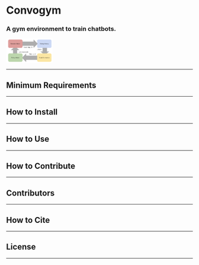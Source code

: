 # Convogym

### A gym environment to train chatbots. 

<img src="/figs/overview.png?raw=true" width=25% height=25% >

---

## Minimum Requirements

---

## How to Install

---

## How to Use 

---

## How to Contribute

---

## Contributors 

---


## How to Cite 

---

## License 

---